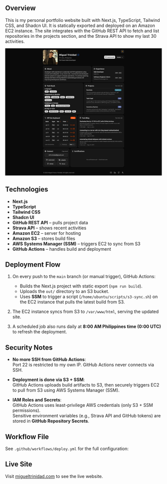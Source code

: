 ## Overview

This is my personal portfolio website built with Next.js, TypeScript, Tailwind CSS, and Shadcn UI. It is statically exported and deployed on an Amazon EC2 instance. The site integrates with the GitHub REST API to fetch and list repositories in the projects section, and the Strava API to show my last 30 activities.

![Portfolio Screenshot](public/images/screenshot.png)

## Technologies

- **Next.js**  
- **TypeScript**  
- **Tailwind CSS**  
- **Shadcn UI**  
- **GitHub REST API** – pulls project data  
- **Strava API** – shows recent activities  
- **Amazon EC2** – server for hosting  
- **Amazon S3** – stores build files  
- **AWS Systems Manager (SSM)** – triggers EC2 to sync from S3  
- **GitHub Actions** – handles build and deployment

## Deployment Flow

1. On every push to the `main` branch (or manual trigger), GitHub Actions:
   - Builds the Next.js project with static export (`npm run build`).
   - Uploads the `out/` directory to an S3 bucket.
   - Uses **SSM** to trigger a script (`/home/ubuntu/scripts/s3-sync.sh`) on the EC2 instance that pulls the latest build from S3.

2. The EC2 instance syncs from S3 to `/var/www/html`, serving the updated site.

3. A scheduled job also runs daily at **8:00 AM Philippines time (0:00 UTC)** to refresh the deployment.

## Security Notes

- **No more SSH from GitHub Actions**:  
  Port 22 is restricted to my own IP. GitHub Actions never connects via SSH.

- **Deployment is done via S3 + SSM**:  
  GitHub Actions uploads build artifacts to S3, then securely triggers EC2 to pull from S3 using AWS Systems Manager (SSM).

- **IAM Roles and Secrets**:  
  GitHub Actions uses least-privilege AWS credentials (only S3 + SSM permissions).  
  Sensitive environment variables (e.g., Strava API and GitHub tokens) are stored in **GitHub Repository Secrets**.

## Workflow File

See `.github/workflows/deploy.yml` for the full configuration:

## Live Site

Visit [migueltrinidad.com](https://migueltrinidad.com/) to see the live website.
